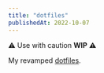 ```yaml
---
title: "dotfiles"
publishedAt: 2022-10-07
---
```


⚠️ Use with caution <b>WIP</b> ⚠️

My revamped [dotfiles](https://github.com/rajikaimal/dotfiles).
